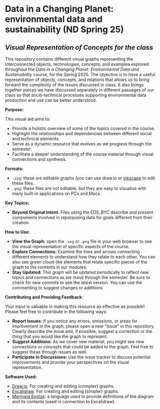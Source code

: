 # Data in a Changing Planet: environmental data and sustainability (ND Spring 25)
## _Visual Representation of Concepts for the class_ 

This repository contains different visual graphs representing the interconnected objects, technologies, concepts, and examples explored throughout the _Data in a Changing Planet: Environmental Data and Sustainability_ course, for the Spring 2025. The objective is to have a useful representation of objects, concepts, and relations that allows us to bring forward the complexity of the issues discussed in class. It also brings together pieces we have discussed separately in different passages of our class so that socio-technical processes supporting environmental data production and use can be better understood. 

**Purpose:**

This visual aid aims to:
* Provide a holistic overview of some of the topics covered in the course.
* Highlight the relationships and dependencies between different social and technical elements. 
* Serve as a dynamic resource that evolves as we progress through the semester. 
* Facilitate a deeper understanding of the course material through visual connections and synthesis. 

**Formats:**
* `.svg`: these are editable graphs (you can use draw.io or [inkscape](https://inkscape.en.softonic.com/mac) to edit these files.
* `.png`: these files are not editable, but they are easy to visualize with many built-in applications on PCs and Macs. 

**Key Topics:**
* **Beyond Original Intent**: Files using the EDS_BYC describe and present components involved in reporpusing data for goals different from their creation. 

**How to Use:**

* **View the Graph:** open the `.svg` or `.png` file in your web browser to see the visual representation of specific aspects of the course. 
* **Explore Connections:** Examine the lines and arrows connecting different elements to understand how they relate to each other. You can also see green cloud-like elements that relate specific pieces of the graph to the contents in our modules. 
* **Stay Updated:** This graph will be updated periodically to reflect new topics and connections as we move through the semester. Be sure to check for new commits to see the latest version. You can use the commenting to suggest changes or additions. 

**Contributing and Providing Feedback:**

Your input is valuable in making this resource as effective as possible! Please feel free to contribute in the following ways:

* **Report Issues:** If you notice any errors, omissions, or areas for improvement in the graph, please open a new "Issue" in this repository. Clearly describe the issue and, if possible, suggest a correction or the thing that you would like the graph to represent.
* **Suggest Additions:** As we cover new material, you might see new connections or concepts that could be added to the graph. Feel free to suggest these through issues as well.
* **Participate in Discussions:** Use the issue tracker to discuss potential improvements and provide your perspectives on the visual representation.

**Software Used:**

* [Draw.io](https://www.drawio.com): For creating and editing (complex) graphs.
* [Excalidraw](https://app.excalidraw.com/): For creating and editing (simpler) graphs.
* [Mermaid Syntax](https://mermaid.js.org/intro/syntax-reference.html): a language used to provide definitions of the diagram and its contents (used in connection to Excalidraw). 

